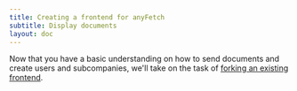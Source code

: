 ```yaml
---
title: Creating a frontend for anyFetch
subtitle: Display documents
layout: doc
---
```


Now that you have a basic understanding on how to send documents and create users and subcompanies, we'll take on the task of [forking an existing frontend](https://github.com/AnyFetch/app.anyfetch.com).
